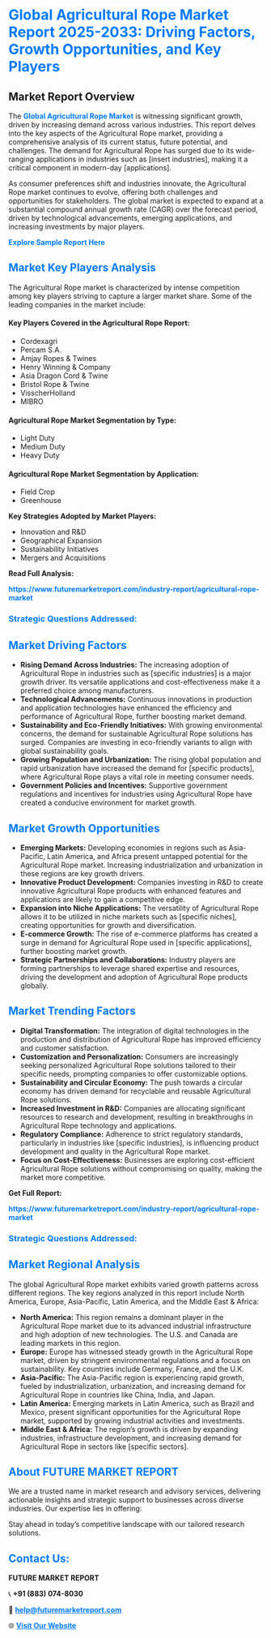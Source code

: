 <h1 style="color: #007BFF;">Global Agricultural Rope Market Report 2025-2033: Driving Factors, Growth Opportunities, and Key Players</h1>

<section id="overview">
<h2>Market Report Overview</h2>
<p>The <a href="https://www.futuremarketreport.com/industry-report/agricultural-rope-market" style="color: #007BFF; text-decoration: none;"><strong>Global Agricultural Rope Market</strong></a> is witnessing significant growth, driven by increasing demand across various industries. This report delves into the key aspects of the Agricultural Rope market, providing a comprehensive analysis of its current status, future potential, and challenges. The demand for Agricultural Rope has surged due to its wide-ranging applications in industries such as [insert industries], making it a critical component in modern-day [applications].</p>
<p>As consumer preferences shift and industries innovate, the Agricultural Rope market continues to evolve, offering both challenges and opportunities for stakeholders. The global market is expected to expand at a substantial compound annual growth rate (CAGR) over the forecast period, driven by technological advancements, emerging applications, and increasing investments by major players.</p>
</section>

<section id="overview">
<p><a href="https://www.futuremarketreport.com/request-sample/reportId=59101" style="color: #007BFF; text-decoration: none;"><strong>Explore Sample Report Here</strong></a></p>
</section>

<section id="key-players">
<h2 style="color: #007BFF;">Market Key Players Analysis</h2>
<p>The Agricultural Rope market is characterized by intense competition among key players striving to capture a larger market share. Some of the leading companies in the market include:</p>
<h4>Key Players Covered in the Agricultural Rope Report:</h4>
<ul><li>Cordexagri</li><li>Percam S.A.</li><li>Amjay Ropes &amp; Twines</li><li>Henry Winning &amp; Company</li><li>Asia Dragon Cord &amp; Twine</li><li>Bristol Rope &amp; Twine</li><li>VisscherHolland</li><li>MIBRO</li></ul>
<h4>Agricultural Rope Market Segmentation by Type:</h4>
<ul><li>Light Duty</li><li>Medium Duty</li><li>Heavy Duty</li></ul>

<h4>Agricultural Rope Market Segmentation by Application:</h4>
<ul><li>Field Crop</li><li>Greenhouse</li></ul>
<p><strong>Key Strategies Adopted by Market Players:</strong></p>
<ul>
<li>Innovation and R&D</li>
<li>Geographical Expansion</li>
<li>Sustainability Initiatives</li>
<li>Mergers and Acquisitions</li>
</ul>
</section>

<section>
<p><strong>Read Full Analysis: </strong></p><a href="https://www.futuremarketreport.com/industry-report/agricultural-rope-market" style="color: #007BFF; text-decoration: none;"><strong>https://www.futuremarketreport.com/industry-report/agricultural-rope-market</strong></a>
<h3 style="color: #007BFF;">Strategic Questions Addressed:</h3>
</section>

<section id="driving-factors">
<h2 style="color: #007BFF;">Market Driving Factors</h2>
<ul>
<li><strong>Rising Demand Across Industries:</strong> The increasing adoption of Agricultural Rope in industries such as [specific industries] is a major growth driver. Its versatile applications and cost-effectiveness make it a preferred choice among manufacturers.</li>
<li><strong>Technological Advancements:</strong> Continuous innovations in production and application technologies have enhanced the efficiency and performance of Agricultural Rope, further boosting market demand.</li>
<li><strong>Sustainability and Eco-Friendly Initiatives:</strong> With growing environmental concerns, the demand for sustainable Agricultural Rope solutions has surged. Companies are investing in eco-friendly variants to align with global sustainability goals.</li>
<li><strong>Growing Population and Urbanization:</strong> The rising global population and rapid urbanization have increased the demand for [specific products], where Agricultural Rope plays a vital role in meeting consumer needs.</li>
<li><strong>Government Policies and Incentives:</strong> Supportive government regulations and incentives for industries using Agricultural Rope have created a conducive environment for market growth.</li>
</ul>
</section>

<section id="growth-opportunities">
<h2 style="color: #007BFF;">Market Growth Opportunities</h2>
<ul>
<li><strong>Emerging Markets:</strong> Developing economies in regions such as Asia-Pacific, Latin America, and Africa present untapped potential for the Agricultural Rope market. Increasing industrialization and urbanization in these regions are key growth drivers.</li>
<li><strong>Innovative Product Development:</strong> Companies investing in R&D to create innovative Agricultural Rope products with enhanced features and applications are likely to gain a competitive edge.</li>
<li><strong>Expansion into Niche Applications:</strong> The versatility of Agricultural Rope allows it to be utilized in niche markets such as [specific niches], creating opportunities for growth and diversification.</li>
<li><strong>E-commerce Growth:</strong> The rise of e-commerce platforms has created a surge in demand for Agricultural Rope used in [specific applications], further boosting market growth.</li>
<li><strong>Strategic Partnerships and Collaborations:</strong> Industry players are forming partnerships to leverage shared expertise and resources, driving the development and adoption of Agricultural Rope products globally.</li>
</ul>
</section>

<section id="trending-factors">
<h2 style="color: #007BFF;">Market Trending Factors</h2>
<ul>
<li><strong>Digital Transformation:</strong> The integration of digital technologies in the production and distribution of Agricultural Rope has improved efficiency and customer satisfaction.</li>
<li><strong>Customization and Personalization:</strong> Consumers are increasingly seeking personalized Agricultural Rope solutions tailored to their specific needs, prompting companies to offer customizable options.</li>
<li><strong>Sustainability and Circular Economy:</strong> The push towards a circular economy has driven demand for recyclable and reusable Agricultural Rope solutions.</li>
<li><strong>Increased Investment in R&D:</strong> Companies are allocating significant resources to research and development, resulting in breakthroughs in Agricultural Rope technology and applications.</li>
<li><strong>Regulatory Compliance:</strong> Adherence to strict regulatory standards, particularly in industries like [specific industries], is influencing product development and quality in the Agricultural Rope market.</li>
<li><strong>Focus on Cost-Effectiveness:</strong> Businesses are exploring cost-efficient Agricultural Rope solutions without compromising on quality, making the market more competitive.</li>
</ul>
</section>

<section>
<p><strong>Get Full Report: </strong></p><a href="https://www.futuremarketreport.com/industry-report/agricultural-rope-market" style="color: #007BFF; text-decoration: none;"><strong>https://www.futuremarketreport.com/industry-report/agricultural-rope-market</strong></a>
<h3 style="color: #007BFF;">Strategic Questions Addressed:</h3>
</section>


<section id="regional-analysis">
<h2 style="color: #007BFF;">Market Regional Analysis</h2>
<p>The global Agricultural Rope market exhibits varied growth patterns across different regions. The key regions analyzed in this report include North America, Europe, Asia-Pacific, Latin America, and the Middle East & Africa:</p>
<ul>
<li><strong>North America:</strong> This region remains a dominant player in the Agricultural Rope market due to its advanced industrial infrastructure and high adoption of new technologies. The U.S. and Canada are leading markets in this region.</li>
<li><strong>Europe:</strong> Europe has witnessed steady growth in the Agricultural Rope market, driven by stringent environmental regulations and a focus on sustainability. Key countries include Germany, France, and the U.K.</li>
<li><strong>Asia-Pacific:</strong> The Asia-Pacific region is experiencing rapid growth, fueled by industrialization, urbanization, and increasing demand for Agricultural Rope in countries like China, India, and Japan.</li>
<li><strong>Latin America:</strong> Emerging markets in Latin America, such as Brazil and Mexico, present significant opportunities for the Agricultural Rope market, supported by growing industrial activities and investments.</li>
<li><strong>Middle East & Africa:</strong> The region’s growth is driven by expanding industries, infrastructure development, and increasing demand for Agricultural Rope in sectors like [specific sectors].</li>
</ul>
</section>

<footer>
<h2 style="color: #007BFF;">About FUTURE MARKET REPORT</h2>
<p>We are a trusted name in market research and advisory services, delivering actionable insights and strategic support to businesses across diverse industries. Our expertise lies in offering:</p>

<p>Stay ahead in today’s competitive landscape with our tailored research solutions.</p>

<h2 style="color: #007BFF;">Contact Us:</h2>
<p><strong>FUTURE MARKET REPORT</strong></p>
<p>📞 <strong>+91 (883) 074-8030</strong></p>
<p>📧 <strong><a href="mailto:help@futuremarketreport.com" style="color: #007BFF;">help@futuremarketreport.com</a></strong></p>
<p>🌐 <strong><a href="https://www.futuremarketreport.com/" style="color: #007BFF;">Visit Our Website</a></strong></p>
</footer>